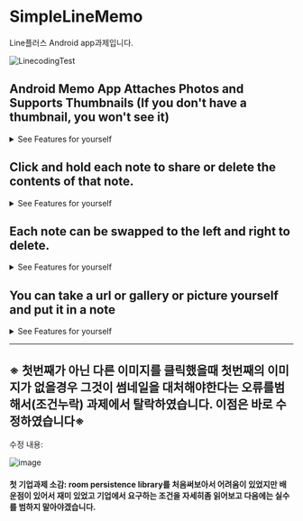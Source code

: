 # SimpleLineMemo
 Line플러스 Android app과제입니다. 

![LinecodingTest](https://user-images.githubusercontent.com/40031858/74128902-a55a1f00-4c21-11ea-9ccf-b11d3ae5625f.JPG)


## Android Memo App Attaches Photos and Supports Thumbnails (If you don't have a thumbnail, you won't see it)

<details>
<summary>See Features for yourself</summary>
<img src=https://user-images.githubusercontent.com/40031858/75107105-d8f66980-5663-11ea-85d1-7c080234f014.png width=400px>

</details>


## Click and hold each note to share or delete the contents of that note.
<details>
<summary>See Features for yourself</summary>
<img src=https://user-images.githubusercontent.com/40031858/75108902-57eba200-5664-11ea-807a-6da71c0965c6.png width=400px>

</details>

## Each note can be swapped to the left and right to delete.

<details>
<summary>See Features for yourself</summary>
<img src=https://user-images.githubusercontent.com/40031858/75109248-0abc0000-5665-11ea-9158-13f03bd6e3ca.png width=400px>

</details>



## You can take a url or gallery or picture yourself and put it in a note

<details>
<summary>See Features for yourself</summary>
<img src=https://user-images.githubusercontent.com/40031858/75109261-3b9c3500-5665-11ea-8413-be34999afa5b.png width=400px>

</details>

-------------------------------


## ※ 첫번째가 아닌 다른 이미지를 클릭했을때 첫번째의 이미지가 없을경우 그것이 썸네일을 대처해야한다는 오류를범해서(조건누락) 과제에서 탈락하였습니다. 이점은 바로 수정하였습니다※ 

수정 내용: 

![image](https://user-images.githubusercontent.com/40031858/75515355-3a8c4e80-5a3d-11ea-9413-71ae5f832be2.png)



#### 첫 기업과제 소감: room persistence library를 처음써보아서 어려움이 있었지만 배운점이 있어서 재미 있었고 기업에서 요구하는 조건을 자세히좀 읽어보고 다음에는 실수를 범하지 말아야겠습니다. 

